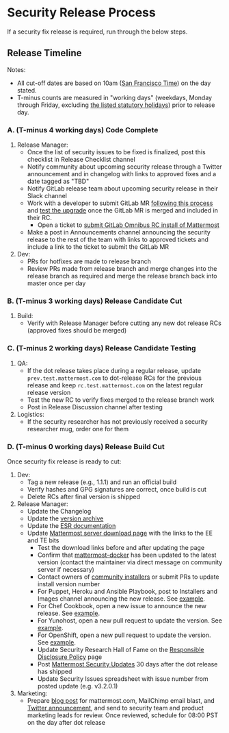 # Security Release Process

If a security fix release is required, run through the below steps.

## Release Timeline

Notes:

* All cut-off dates are based on 10am \([San Francisco Time](http://everytimezone.com/)\) on the day stated.
* T-minus counts are measured in "working days" \(weekdays, Monday through Friday, excluding [the listed statutory holidays](https://handbook.mattermost.com/operations/workplace/people/working-at-mattermost/paid-time-off#holidays)\) prior to release day.

### A. \(T-minus 4 working days\) Code Complete

1. Release Manager:
   * Once the list of security issues to be fixed is finalized, post this checklist in Release Checklist channel
   * Notify community about upcoming security release through a Twitter announcement and in changelog with links to approved fixes and a date tagged as "TBD"
   * Notify GitLab release team about upcoming security release in their Slack channel
   * Work with a developer to submit GitLab MR [following this process](https://docs.mattermost.com/process/gitlab-process.html#merge-requests) and [test the upgrade](https://docs.google.com/document/d/1mbeu2XXwCpbz3qz7y_6yDIYBToyY2nW0NFZq9Gdei1E/edit#heading=h.ncq9ltn04isg) once the GitLab MR is merged and included in their RC.
     * Open a ticket to [submit GitLab Omnibus RC install of Mattermost](https://mattermost.atlassian.net/browse/MM-10365)
   * Make a post in Announcements channel announcing the security release to the rest of the team with links to approved tickets and include a link to the ticket to submit the GitLab MR
2. Dev:
   * PRs for hotfixes are made to release branch
   * Review PRs made from release branch and merge changes into the release branch as required and merge the release branch back into master once per day

### B. \(T-minus 3 working days\) Release Candidate Cut

1. Build:
   * Verify with Release Manager before cutting any new dot release RCs \(approved fixes should be merged\)

### C. \(T-minus 2 working days\) Release Candidate Testing

1. QA:
   * If the dot release takes place during a regular release, update `prev.test.mattermost.com` to dot-release RCs for the previous release and keep `rc.test.mattermost.com` on the latest regular release version
   * Test the new RC to verify fixes merged to the release branch work
   * Post in Release Discussion channel after testing
2. Logistics:
   * If the security researcher has not previously received a security researcher mug, order one for them 

### D. \(T-minus 0 working days\) Release Build Cut

Once security fix release is ready to cut:

1. Dev:
   * Tag a new release \(e.g., 1.1.1\) and run an official build
   * Verify hashes and GPG signatures are correct, once build is cut
   * Delete RCs after final version is shipped
2. Release Manager:
   * Update the Changelog
   * Update the [version archive](https://docs.mattermost.com/administration/version-archive.html)
   * Update the [ESR documentation](https://docs.mattermost.com/administration/extended-support-release.html#what-are-the-current-supported-esr-versions)
   * Update [Mattermost server download page](https://mattermost.com/download/) with the links to the EE and TE bits
     * Test the download links before and after updating the page
     * Confirm that [mattermost-docker](https://github.com/mattermost/mattermost-docker/releases) has been updated to the latest version \(contact the maintainer via direct message on community server if necessary\)
     * Contact owners of [community installers](https://mattermost.com/download/) or submit PRs to update install version number
     * For Puppet, Heroku and Ansible Playbook, post to Installers and Images channel announcing the new release. See [example](https://community.mattermost.com/core/pl/5eh8fw3jaiyzzqoc6nfwfaioya).
     * For Chef Cookbook, open a new issue to announce the new release. See [example](https://github.com/verifi-inc/mattermost/issues/2).
     * For Yunohost, open a new pull request to update the version. See [example](https://github.com/kemenaran/mattermost_ynh/pull/11).
     * For OpenShift, open a new pull request to update the version. See [example](https://github.com/goern/mattermost-openshift/pull/13).
     * Update Security Research Hall of Fame on the [Responsible Disclosure Policy](https://mattermost.com/security-vulnerability-report/) page
     * Post [Mattermost Security Updates](https://mattermost.com/security-updates/) 30 days after the dot release has shipped
     * Update Security Issues spreadsheet with issue number from posted update \(e.g. v3.2.0.1\)
3. Marketing:
   * Prepare [blog post](https://mattermost.com/blog/mattermost-4-10-faster-load-times//) for mattermost.com, MailChimp email blast, and [Twitter announcement](https://twitter.com/mattermosthq/status/827193482578112512), and send to security team and product marketing leads for review. Once reviewed, schedule for 08:00 PST on the day after dot release
